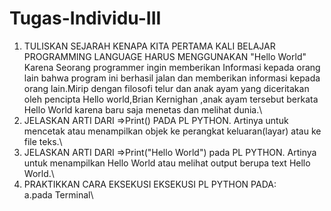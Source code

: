 # Tugas-Individu-III
1. TULISKAN SEJARAH KENAPA KITA PERTAMA KALI BELAJAR PROGRAMMING LANGUAGE HARUS MENGGUNAKAN "Hello World"\
Karena Seorang programmer ingin memberikan Informasi kepada orang lain bahwa program ini berhasil jalan dan memberikan informasi kepada orang lain.Mirip dengan filosofi telur dan anak ayam yang diceritakan oleh pencipta Hello world,Brian Kernighan ,anak ayam tersebut berkata Hello World karena baru saja menetas dan melihat dunia.\
2. JELASKAN ARTI DARI =>Print() PADA PL PYTHON.
Artinya untuk mencetak atau menampilkan objek ke perangkat keluaran(layar) atau ke file teks.\
3.  JELASKAN ARTI DARI =>Print("Hello World") pada PL PYTHON.
Artinya untuk menampilkan Hello World atau melihat output berupa text Hello World.\
4. PRAKTIKKAN CARA EKSEKUSI  EKSEKUSI PL PYTHON  PADA:\
a.pada Terminal\
